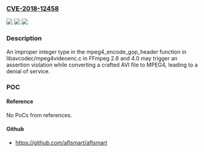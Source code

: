 ### [CVE-2018-12458](https://cve.mitre.org/cgi-bin/cvename.cgi?name=CVE-2018-12458)
![](https://img.shields.io/static/v1?label=Product&message=n%2Fa&color=blue)
![](https://img.shields.io/static/v1?label=Version&message=n%2Fa&color=blue)
![](https://img.shields.io/static/v1?label=Vulnerability&message=n%2Fa&color=brighgreen)

### Description

An improper integer type in the mpeg4_encode_gop_header function in libavcodec/mpeg4videoenc.c in FFmpeg 2.8 and 4.0 may trigger an assertion violation while converting a crafted AVI file to MPEG4, leading to a denial of service.

### POC

#### Reference
No PoCs from references.

#### Github
- https://github.com/aflsmart/aflsmart


